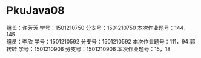 # PkuJava08
组长：许芳芳 学号：1501210750 分支号：1501210750 本次作业题号：144，145         
组员：李欣   学号：1501210592 分支号：1501210592 本次作业题号：111，94
      郭转转 学号：1501210906 分支号：1501210906 本次作业题号：15，18


